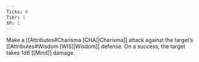 ```yaml
---
Ticks: 0
Tier: 1
XP: 1
---
```


Make a [[Attributes#Charisma [CHA]|Charisma]] attack against the target’s [[Attributes#Wisdom [WIS]|Wisdom]] defense. On a success, the target takes 1d6 [[Mind]] damage.